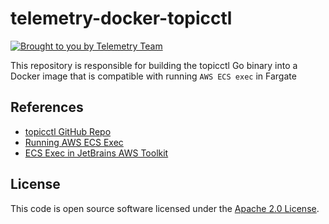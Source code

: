 # telemetry-docker-topicctl

[![Brought to you by Telemetry Team](https://img.shields.io/badge/MDTP-Telemetry-40D9C0?style=flat&labelColor=000000&logo=gov.uk)](https://confluence.tools.tax.service.gov.uk/display/TEL/Telemetry)

This repository is responsible for building the topicctl Go binary into a Docker image that is compatible with running
`AWS ECS exec` in Fargate


## References

* [topicctl GitHub Repo](https://github.com/segmentio/topicctl)
* [Running AWS ECS Exec](https://aws.amazon.com/blogs/containers/new-using-amazon-ecs-exec-access-your-containers-fargate-ec2/)
* [ECS Exec in JetBrains AWS Toolkit](https://docs.aws.amazon.com/toolkit-for-jetbrains/latest/userguide/ecs-exec.html)

## License

This code is open source software licensed under the [Apache 2.0 License]("http://www.apache.org/licenses/LICENSE-2.0.html").
